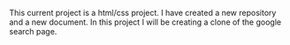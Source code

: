 This current project is a html/css project. I have created a new repository and a new document. In this project I will be creating a clone of the google search page.